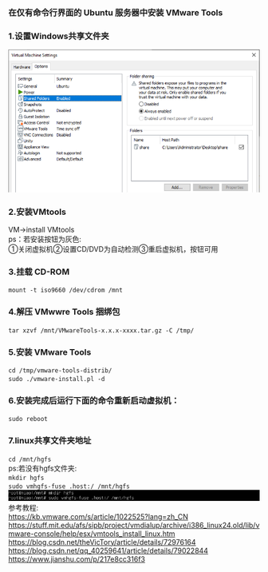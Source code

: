 ### 在仅有命令行界面的 Ubuntu 服务器中安装 VMware Tools
### 1.设置Windows共享文件夹
![share](../assets/VMWare/share.png)  
### 2.安装VMtools
VM→install VMtools  
ps：若安装按钮为灰色:  
①关闭虚拟机②设置CD/DVD为自动检测③重启虚拟机，按钮可用
### 3.挂载 CD-ROM
`mount -t iso9660 /dev/cdrom /mnt`
### 4.解压 VMwwre Tools 捆绑包
`tar xzvf /mnt/VMwareTools-x.x.x-xxxx.tar.gz -C /tmp/`
### 5.安装 VMware Tools
`cd /tmp/vmware-tools-distrib/`  
`sudo ./vmware-install.pl -d`
### 6.安装完成后运行下面的命令重新启动虚拟机：
`sudo reboot`
### 7.linux共享文件夹地址
`cd /mnt/hgfs`  
ps:若没有hgfs文件夹:  
`mkdir hgfs`  
`sudo vmhgfs-fuse .host:/ /mnt/hgfs`  
![share](../assets/VMWare/mount-4.png)  
参考教程:  
https://kb.vmware.com/s/article/1022525?lang=zh_CN  
https://stuff.mit.edu/afs/sipb/project/vmdialup/archive/i386_linux24.old/lib/vmware-console/help/esx/vmtools_install_linux.htm  
https://blog.csdn.net/theVicTory/article/details/72976164  
https://blog.csdn.net/qq_40259641/article/details/79022844  
https://www.jianshu.com/p/217e8cc316f3
